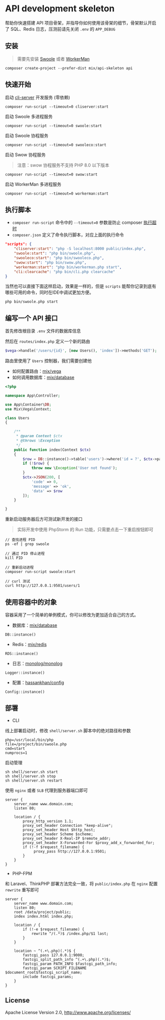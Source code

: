 # API development skeleton

帮助你快速搭建 API 项目骨架，并指导你如何使用该骨架的细节，骨架默认开启了 SQL、Redis 日志，压测前请先关闭 `.env` 的 `APP_DEBUG`

## 安装

> 需要先安装 [Swoole](https://wiki.swoole.com/#/environment) 或者 [WorkerMan](http://doc.workerman.net/install/requirement.html)

```
composer create-project --prefer-dist mix/api-skeleton api
```

## 快速开始

启动 [cli-server](https://www.php.net/manual/zh/features.commandline.webserver.php) 开发服务 (零依赖)

```
composer run-script --timeout=0 cliserver:start
```

启动 Swoole 多进程服务

```
composer run-script --timeout=0 swoole:start
```

启动 Swoole 协程服务

```
composer run-script --timeout=0 swooleco:start
```

启动 Swow 协程服务

> 注意：swow 协程服务不支持 PHP 8.0 以下版本

```
composer run-script --timeout=0 swow:start
```

启动 WorkerMan 多进程服务

```
composer run-script --timeout=0 workerman:start
```

## 执行脚本

- `composer run-script` 命令中的 `--timeout=0` 参数是防止 composer [执行超时](https://getcomposer.org/doc/06-config.md#process-timeout)
- `composer.json` 定义了命令执行脚本，对应上面的执行命令

```json
"scripts": {
    "cliserver:start": "php -S localhost:8000 public/index.php",
    "swoole:start": "php bin/swoole.php",
    "swooleco:start": "php bin/swooleco.php",
    "swow:start": "php bin/swow.php",
    "workerman:start": "php bin/workerman.php start",
    "cli:clearcache": "php bin/cli.php clearcache"
}
```

当然也可以直接下面这样启动，效果是一样的，但是 `scripts` 能帮你记录到底有哪些可用的命令，同时在IDE中调试更加方便。

```
php bin/swoole.php start
```

## 编写一个 API 接口

首先修改根目录 `.env` 文件的数据库信息

然后在 `routes/index.php` 定义一个新的路由

```php
$vega->handle('/users/{id}', [new Users(), 'index'])->methods('GET');
```

路由里使用了 `Users` 控制器，我们需要创建他

- 如何配置路由：[mix/vega](https://github.com/mix-php/vega#readme)
- 如何调用数据库：[mix/database](https://github.com/mix-php/database#readme)

```php
<?php

namespace App\Controller;

use App\Container\DB;
use Mix\Vega\Context;

class Users
{

    /**
     * @param Context $ctx
     * @throws \Exception
     */
    public function index(Context $ctx)
    {
        $row = DB::instance()->table('users')->where('id = ?', $ctx->param('id'))->first();
        if (!$row) {
            throw new \Exception('User not found');
        }
        $ctx->JSON(200, [
            'code' => 0,
            'message' => 'ok',
            'data' => $row
        ]);
    }

}
```

重新启动服务器后方可测试新开发的接口

> 实际开发中使用 PhpStorm 的 Run 功能，只需要点击一下重启按钮即可

```
// 查找进程 PID
ps -ef | grep swoole

// 通过 PID 停止进程
kill PID

// 重新启动进程
composer run-script swoole:start

// curl 测试
curl http://127.0.0.1:9501/users/1
```

## 使用容器中的对象

容器采用了一个简单的单例模式，你可以修改为更加适合自己的方式。

- 数据库：[mix/database](https://github.com/mix-php/database#readme)

```
DB::instance()
```

- Redis：[mix/redis](https://github.com/mix-php/redis#readme)

```
RDS::instance()
```

- 日志：[monolog/monolog](https://seldaek.github.io/monolog/doc/01-usage.html)

```
Logger::instance()
```

- 配置：[hassankhan/config](https://github.com/hassankhan/config#getting-values)

```
Config::instance()
```

## 部署

- CLI

线上部署启动时，修改 `shell/server.sh` 脚本中的绝对路径和参数

```
php=/usr/local/bin/php
file=/project/bin/swoole.php
cmd=start
numprocs=1
```

启动管理

```
sh shell/server.sh start
sh shell/server.sh stop
sh shell/server.sh restart
```

使用 `nginx` 或者 `SLB` 代理到服务器端口即可

```
server {
    server_name www.domain.com;
    listen 80;

    location / {
        proxy_http_version 1.1;
        proxy_set_header Connection "keep-alive";
        proxy_set_header Host $http_host;
        proxy_set_header Scheme $scheme;
        proxy_set_header X-Real-IP $remote_addr;
        proxy_set_header X-Forwarded-For $proxy_add_x_forwarded_for;
        if (!-f $request_filename) {
             proxy_pass http://127.0.0.1:9501;
        }
    }
}
```

- PHP-FPM

和 Laravel、ThinkPHP 部署方法完全一致，将 `public/index.php` 在 `nginx` 配置 `rewrite` 重写即可

```
server {
    server_name www.domain.com;
    listen 80;
    root /data/project/public;
    index index.html index.php;

    location / {
        if (!-e $request_filename) {
            rewrite ^/(.*)$ /index.php/$1 last;
        }
    }

    location ~ ^(.+\.php)(.*)$ {
        fastcgi_pass 127.0.0.1:9000;
        fastcgi_split_path_info ^(.+\.php)(.*)$;
        fastcgi_param PATH_INFO $fastcgi_path_info;
        fastcgi_param SCRIPT_FILENAME $document_root$fastcgi_script_name;
        include fastcgi_params;
    }
}
```

## License

Apache License Version 2.0, http://www.apache.org/licenses/
